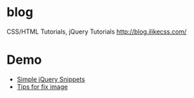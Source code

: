 blog
====

CSS/HTML Tutorials, jQuery Tutorials
<a href="http://sunflowamedia.com/blog/">http://blog.ilikecss.com/</a>

Demo
====
<ul>
<li><a href="http://demo.ilikecss.com/20130111/">Simple jQuery Snippets</a></li>
<li><a href="http://ilikecss.com/blog/tips-for-fix-image/">Tips for fix image</a></li>
</ul>





